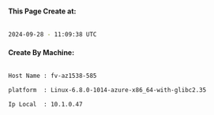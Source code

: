 
   
#### This Page Create at:

```bash

2024-09-28 - 11:09:38 UTC

```

#### Create By Machine:

```bash

Host Name : fv-az1538-585

platform  : Linux-6.8.0-1014-azure-x86_64-with-glibc2.35

Ip Local  : 10.1.0.47

```

